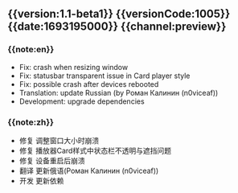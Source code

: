 ## {{version:1.1-beta1}} {{versionCode:1005}} {{date:1693195000}} {{channel:preview}}

### {{note:en}}
- Fix: crash when resizing window
- Fix: statusbar transparent issue in Card player style
- Fix: possible crash after devices rebooted
- Translation: update Russian (by Роман Калинин (n0viceaf))
- Development: upgrade dependencies

### {{note:zh}}
- 修复 调整窗口大小时崩溃
- 修复 播放器Card样式中状态栏不透明与遮挡问题
- 修复 设备重启后崩溃
- 翻译 更新俄语(Роман Калинин (n0viceaf))
- 开发 更新依赖